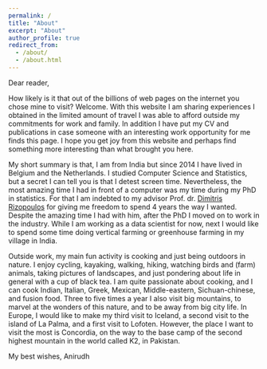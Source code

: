 ```yaml
---
permalink: /
title: "About"
excerpt: "About"
author_profile: true
redirect_from: 
  - /about/
  - /about.html
---
```


Dear reader,

How likely is it that out of the billions of web pages on the internet you chose mine to visit? Welcome. With this website I am sharing experiences I obtained in the limited amount of travel I was able to afford outside my commitments for work and family. In addition I have put my CV and publications in case someone with an interesting work opportunity for me finds this page. I hope you get joy from this website and perhaps find something more interesting than what brought you here.

My short summary is that, I am from India but since 2014 I have lived in Belgium and the Netherlands. I studied Computer Science and Statistics, but a secret I can tell you is that I detest screen time. Nevertheless, the most amazing time I had in front of a computer was my time during my PhD in statistics. For that I am indebted to my advisor Prof. dr. [Dimitris Rizopoulos](http://www.drizopoulos.com/) for giving me freedom to spend 4 years the way I wanted. Despite the amazing time I had with him, after the PhD I moved on to work in the industry. While I am working as a data scientist for now, next I would like to spend some time doing vertical farming or greenhouse farming in my village in India.

Outside work, my main fun activity is cooking and just being outdoors in nature. I enjoy cycling, kayaking, walking, hiking, watching birds and (farm) animals, taking pictures of landscapes, and just pondering about life in general with a cup of black tea. I am quite passionate about cooking, and I can cook Indian, Italian, Greek, Mexican, Middle-eastern, Sichuan-chinese, and fusion food. Three to five times a year I also visit big mountains, to marvel at the wonders of this nature, and to be away from big city life. In Europe, I would like to make my third visit to Iceland, a second visit to the island of La Palma, and a first visit to Lofoten. However, the place I want to visit the most is Concordia, on the way to the base camp of the second highest mountain in the world called K2, in Pakistan.

My best wishes,
Anirudh